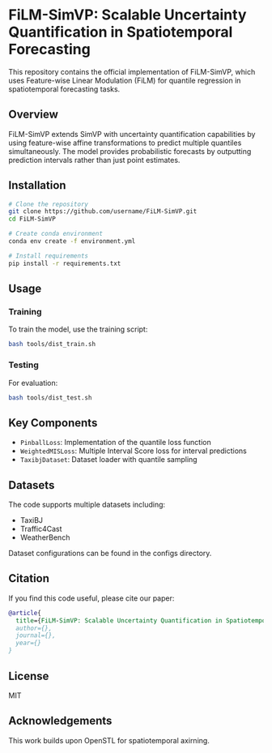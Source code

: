 # FiLM-SimVP: Scalable Uncertainty Quantification in Spatiotemporal Forecasting

This repository contains the official implementation of FiLM-SimVP, which uses Feature-wise Linear Modulation (FiLM) for quantile regression in spatiotemporal forecasting tasks.

## Overview

FiLM-SimVP extends SimVP with uncertainty quantification capabilities by using feature-wise affine transformations to predict multiple quantiles simultaneously. The model provides probabilistic forecasts by outputting prediction intervals rather than just point estimates.

## Installation

```sh
# Clone the repository
git clone https://github.com/username/FiLM-SimVP.git
cd FiLM-SimVP

# Create conda environment
conda env create -f environment.yml

# Install requirements
pip install -r requirements.txt
```

## Usage

### Training

To train the model, use the training script:

```sh
bash tools/dist_train.sh
```

### Testing

For evaluation:

```sh 
bash tools/dist_test.sh
```

## Key Components

- `PinballLoss`: Implementation of the quantile loss function
- `WeightedMISLoss`: Multiple Interval Score loss for interval predictions
- `TaxibjDataset`: Dataset loader with quantile sampling

## Datasets

The code supports multiple datasets including:
- TaxiBJ
- Traffic4Cast
- WeatherBench

Dataset configurations can be found in the configs directory.

## Citation

If you find this code useful, please cite our paper:

```bibtex
@article{
  title={FiLM-SimVP: Scalable Uncertainty Quantification in Spatiotemporal Forecasting},
  author={},
  journal={},
  year={}
}
```

## License

MIT

## Acknowledgements

This work builds upon OpenSTL for spatiotemporal axirning.